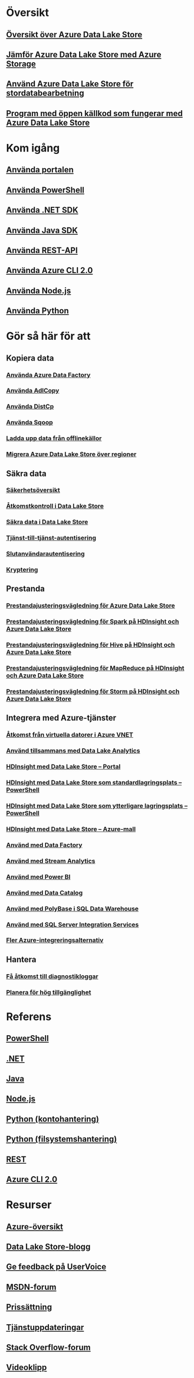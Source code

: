 

# Översikt


## [Översikt över Azure Data Lake Store](data-lake-store-overview.md)


## [Jämför Azure Data Lake Store med Azure Storage](data-lake-store-comparison-with-blob-storage.md)


## [Använd Azure Data Lake Store för stordatabearbetning](data-lake-store-data-scenarios.md)


## [Program med öppen källkod som fungerar med Azure Data Lake Store](data-lake-store-compatible-oss-other-applications.md)



# Kom igång


## [Använda portalen](data-lake-store-get-started-portal.md)


## [Använda PowerShell](data-lake-store-get-started-powershell.md)


## [Använda .NET SDK](data-lake-store-get-started-net-sdk.md)


## [Använda Java SDK](data-lake-store-get-started-java-sdk.md)


## [Använda REST-API](data-lake-store-get-started-rest-api.md)


## [Använda Azure CLI 2.0](data-lake-store-get-started-cli-2.0.md)


## [Använda Node.js](data-lake-store-manage-use-nodejs.md)


## [Använda Python](data-lake-store-get-started-python.md)



# Gör så här för att


## Kopiera data


### [Använda Azure Data Factory](../data-factory/data-factory-azure-datalake-connector.md)


### [Använda AdlCopy](data-lake-store-copy-data-azure-storage-blob.md)


### [Använda DistCp](data-lake-store-copy-data-wasb-distcp.md)


### [Använda Sqoop](data-lake-store-data-transfer-sql-sqoop.md)


### [Ladda upp data från offlinekällor](data-lake-store-offline-bulk-data-upload.md)


### [Migrera Azure Data Lake Store över regioner](data-lake-store-migration-cross-region.md)



## Säkra data


### [Säkerhetsöversikt](data-lake-store-security-overview.md)


### [Åtkomstkontroll i Data Lake Store](data-lake-store-access-control.md)


### [Säkra data i Data Lake Store](data-lake-store-secure-data.md)


### [Tjänst-till-tjänst-autentisering](data-lake-store-authenticate-using-active-directory.md)


### [Slutanvändarautentisering](data-lake-store-end-user-authenticate-using-active-directory.md)


### [Kryptering](data-lake-store-encryption.md)



## Prestanda


### [Prestandajusteringsvägledning för Azure Data Lake Store](data-lake-store-performance-tuning-guidance.md)


### [Prestandajusteringsvägledning för Spark på HDInsight och Azure Data Lake Store](data-lake-store-performance-tuning-spark.md)


### [Prestandajusteringsvägledning för Hive på HDInsight och Azure Data Lake Store](data-lake-store-performance-tuning-hive.md)


### [Prestandajusteringsvägledning för MapReduce på HDInsight och Azure Data Lake Store](data-lake-store-performance-tuning-mapreduce.md)


### [Prestandajusteringsvägledning för Storm på HDInsight och Azure Data Lake Store](data-lake-store-performance-tuning-storm.md)



## Integrera med Azure-tjänster


### [Åtkomst från virtuella datorer i Azure VNET](data-lake-store-connectivity-from-vnets.md)


### [Använd tillsammans med Data Lake Analytics](../data-lake-analytics/data-lake-analytics-get-started-portal.md)


### [HDInsight med Data Lake Store – Portal](data-lake-store-hdinsight-hadoop-use-portal.md)


### [HDInsight med Data Lake Store som standardlagringsplats – PowerShell](data-lake-store-hdinsight-hadoop-use-powershell-for-default-storage.md)


### [HDInsight med Data Lake Store som ytterligare lagringsplats – PowerShell](data-lake-store-hdinsight-hadoop-use-powershell.md)


### [HDInsight med Data Lake Store – Azure-mall](data-lake-store-hdinsight-hadoop-use-resource-manager-template.md)


### [Använd med Data Factory](../data-factory/data-factory-azure-datalake-connector.md)


### [Använd med Stream Analytics](data-lake-store-stream-analytics.md)


### [Använd med Power BI](data-lake-store-power-bi.md)


### [Använd med Data Catalog](data-lake-store-with-data-catalog.md)


### [Använd med PolyBase i SQL Data Warehouse](../sql-data-warehouse/sql-data-warehouse-load-from-azure-data-lake-store.md)


### [Använd med SQL Server Integration Services](https://docs.microsoft.com/sql/integration-services/connection-manager/azure-data-lake-store-connection-manager)


### [Fler Azure-integreringsalternativ](data-lake-store-integrate-with-other-services.md)



## Hantera


### [Få åtkomst till diagnostikloggar](data-lake-store-diagnostic-logs.md)


### [Planera för hög tillgänglighet](data-lake-store-troubleshooting-guidance.md)



# Referens


## [PowerShell](/powershell/module/azurerm.datalakestore)


## [.NET](https://docs.microsoft.com/en-us/dotnet/api/microsoft.azure.management.datalake.store)


## [Java](/java/api/com.microsoft.azure.datalake.store)


## [Node.js](https://www.npmjs.com/package/azure-arm-datalake-store)


## [Python (kontohantering)](http://azure-sdk-for-python.readthedocs.io/en/latest/sample_azure-mgmt-datalake-store.html)


## [Python (filsystemshantering)](http://azure-datalake-store.readthedocs.io/en/latest)


## [REST](/rest/api/datalakestore)


## [Azure CLI 2.0](https://docs.microsoft.com/cli/azure/dls)



# Resurser


## [Azure-översikt](https://azure.microsoft.com/roadmap/)


## [Data Lake Store-blogg](https://blogs.msdn.microsoft.com/azuredatalake/)


## [Ge feedback på UserVoice](https://feedback.azure.com/forums/327234-data-lake)


## [MSDN-forum](https://social.msdn.microsoft.com/Forums/en-US/home?forum=AzureDataLake)


## [Prissättning](https://azure.microsoft.com/pricing/details/data-lake-store/)


## [Tjänstuppdateringar](https://azure.microsoft.com/updates/?product=data-lake-store)


## [Stack Overflow-forum](http://stackoverflow.com/questions/tagged/azure-data-lake)


## [Videoklipp](https://azure.microsoft.com/documentation/videos/index/?services=data-lake-store)
